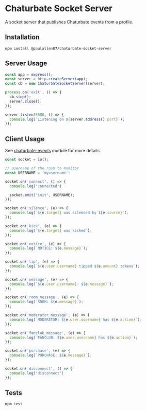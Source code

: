 Chaturbate Socket Server
=========

A socket server that publishes Chaturbate events from a profile.

## Installation

```shell
npm install @paulallen87/chaturbate-socket-server
```

## Server Usage

```javascript
const app = express();
const server = http.createServer(app);
const cb = new ChaturbateSocketServer(server);

process.on('exit', () => {
  cb.stop();
  server.close();
});

server.listen(8080, () => {
  console.log(`Listening on ${server.address().port}`);
});
```

## Client Usage

See [chaturbate-events](https://github.com/paulallen87/chaturbate-events#events) module for more details.

```javascript
const socket = io();

// username of the room to monitor 
const USERNAME = 'myusername'; 

socket.on('connect', () => {
  console.log('connected')

  socket.emit('init', USERNAME);
});

socket.on('silence', (e) => {
  console.log(`${e.target} was silenced by ${e.source}`);
});

socket.on('kick', (e) => {
  console.log(`${e.target} was kicked`); 
});

socket.on('notice', (e) => {
  console.log(`NOTICE: ${e.message}`);  
});

socket.on('tip', (e) => {
  console.log(`${e.user.username} tipped ${e.amount} tokens`);   
});

socket.on('message', (e) => {
  console.log(`${e.user.username}: ${e.message}`);  
});

socket.on('room_message', (e) => {
  console.log(`ROOM: ${e.message}`);  
});

socket.on('moderator_message', (e) => {
  console.log(`MODERATOR: ${e.user.username} has ${e.action}`); 
});

socket.on('fanclub_message', (e) => {
  console.log(`FANCLUB: ${e.user.username} has ${e.action}`); 
});

socket.on('purchase', (e) => {
  console.log(`PURCHASE: ${e.message}`);
});

socket.on('disconnect', () => {
  console.log('disconnect')
});
```

## Tests

```shell
npm test
```